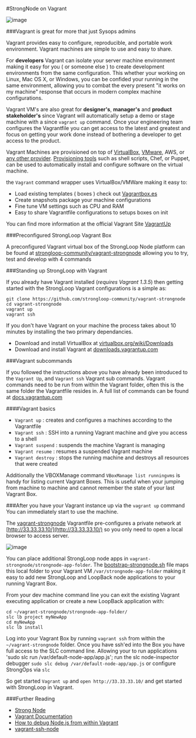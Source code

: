#StrongNode on Vagrant

![image](http://www.vagrantup.com/images/logo_vagrant-81478652.png) 

###Vagrant is great for more that just Sysops admins

Vagrant provides easy to configure, reproducible, and portable work environment. Vagrant machines are simple to use and easy to share.  

For **developers** Vagrant can isolate your server machine environment making it easy for you ( or someone else ) to create development environments from the same configuration. This whether your working on Linux, Mac OS X, or Windows, you can be confided your running in the same environment, allowing you to combat the every present "it works on my machine" response that occurs in modern complex machine configurations.

Vagrant VM's are also great for **designer's**, **manager's** and **product stakeholder's** since Vagrant will automatically setup a demo or stage machine with a since `vagrant up` command.  Once your engineering team configures the Vagrantfile you can get access to the latest and greatest and focus on getting your work done instead of bothering a developer to get access to the product.

Vagrant Machines are provisioned on top of [VirtualBox](https://www.virtualbox.org/), [VMware](http://www.vmware.com/), AWS, or [any other provider](http://docs.vagrantup.com/v2/providers/). [Provisioning tools](http://docs.vagrantup.com/v2/provisioning/) such as shell scripts, Chef, or Puppet, can be used to automatically install and configure software on the virtual machine.

the `Vagrant` command wrapper uses VirtualBox/VMWare making it easy to:

- Load existing templates ( boxes ) check out [Vagrantbox.es](http://www.vagrantbox.es/)
- Create snapshots package your machine configurations
- Fine tune VM settings such as CPU and RAM
- Easy to share Vagrantfile configurations to setups boxes on init

You can find more information at the official Vagrant Site [VagrantUp](http://www.vagrantup.com/)

###Preconfigured StrongLoop Vagrant Box

A preconfigured Vagrant virtual box of the StrongLoop Node platform can be found at [strongloop-community/vagrant-strongnode](https://github.com/strongloop-community/vagrant-strongnode) allowing you to try, test and develop with 4 commands

###Standing up StrongLoop with Vagrant

If you already have Vagrant installed (*requires Vagrant 1.3.5*) then getting started with the StrongLoop Vagrant configurations is a simple as:

```
git clone https://github.com/strongloop-community/vagrant-strongnode
cd vagrant-strongnode
vagrant up
vagrant ssh
```

If you don't have Vagrant on your machine the process takes about 10 minutes by installing the two primary dependancies.

- Download and install VirtualBox at [virtualbox.org/wiki/Downloads](https://www.virtualbox.org/wiki/Downloads)
- Download and install Vagrant at [downloads.vagrantup.com ](http://downloads.vagrantup.com/)

###Vagrant subcommands

If you followed the instructions above you have already been introduced to the  ```Vagrant Up```, and ```Vagrant ssh``` Vagrant sub commands. Vagrant commands need to be run from within the Vagrant folder, often this is the same folder the Vagrantfile resides in.  A full list of commands can be found at [docs.vagrantup.com](http://docs.vagrantup.com/v2/cli/index.html)

####Vagrant basics 
- `Vagrant up` : creates and configures a machines according to the Vagrantfile
- `Vagrant ssh` : SSH into a running Vagrant machine and give you access to a shell 
- `Vagrant suspend` :  suspends the machine Vagrant is managing 
- `Vagrant resume` : resumes a suspended Vagrant machine
- `Vagrant destroy` : stops the running machine and destroys all resources that were created

Additionally the VBOXManage command ```VBoxManage list runningvms``` is handy for listing current Vagrant Boxes.   This is useful when your jumping from machine to machine and cannot remember the state of your last Vagrant Box.

###After you have your Vagrant instance up via the `vagrant up` command You can immediately start to use the machine.

The [vagrant-strongnode](https://github.com/strongloop-community/vagrant-strongnode) Vagrantfile pre-configures a private network at [http://33.33.33.10/](http://33.33.33.10/) so you only need to open a local browser to access server.

![image](http://strongloop.com/wp-content/uploads/2013/04/logo-strongloop.png)

You can place additional StrongLoop node apps in `vagrant-strongnode/strongnode-app-folder`.  The [bootstrap-strongnode.sh](https://github.com/strongloop-community/vagrant-strongnode/blob/master/bootstrap-strongnode.sh) file maps this local folder to your Vagrant VM `/var/strongnode-app-folder` making it easy to add new StrongLoop and LoopBack node applications to your running Vagrant Box.

From your dev machine command line you can exit the existing Vagrant executing application or create a new LoopBack application with:

```
cd ~/vagrant-strongnode/strongnode-app-folder/
slc lb project myNewApp
cd myNewApp
slc lb install
```

Log into your Vagrant Box by running `vagrant ssh` from within the `~/vagrant-strongnode` folder.  Once you have ssh'ed into the Box you have full access to the SLC command line.  Allowing your to run applications 'sudo slc run /var/default-node-app/app.js'; run the slc node-inspector debugger `sudo slc debug /var/default-node-app/app.js` or configure StrongOps via `slc`

So get started `Vagrant up` and `open http://33.33.33.10/` and get started with StrongLoop in Vagrant.
	
###Further Reading
- [Strong Node ](http://StrongLoop.com)
- [Vagrant Documentation](http://docs.vagrantup.com/v2/getting-started/index.html)
- [How to debug Node.js from within Vagrant](http://neilk.net/blog/2013/08/21/how-to-debug-node-dot-js-from-within-vagrant)
- [vagrant-ssh-node](https://gist.github.com/neilk/6311127)


